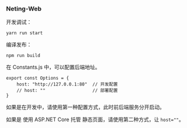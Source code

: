 ### Neting-Web

开发调试：

```
yarn run start
```

编译发布：

```
npm run build
```



在 Constants.js 中，可以配置后端地址。

```
export const Options = {
    host: "http://127.0.0.1:80"  // 开发配置
    // host: ""                  // 部署配置
}
```



如果是在开发中，请使用第一种配置方式，此时前后端服务分开启动。

如果是 使用 ASP.NET Core 托管 静态页面，请使用第二种方式，让 `host=""`。
